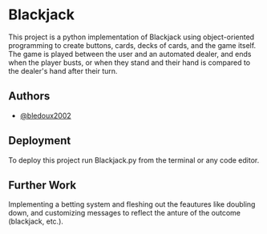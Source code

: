 # Blackjack

This project is a python implementation of Blackjack using object-oriented programming to create buttons, cards, decks of cards, and the game itself. The game is played between the user and an automated dealer, and ends when the player busts, or when they stand and their hand is compared to the dealer's hand after their turn.


## Authors

- [@bledoux2002](https://www.github.com/bledoux2002)


## Deployment

To deploy this project run Blackjack.py from the terminal or any code editor.


## Further Work

Implementing a betting system and fleshing out the feautures like doubling down, and customizing messages to reflect the anture of the outcome (blackjack, etc.).
